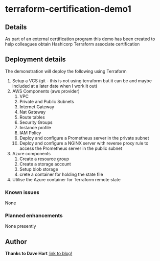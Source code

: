 
# terraform-certification-demo1
## Details
As part of an external certification program this demo has been created to help colleagues obtain Hashicorp Terraform associate certification
## Deployment details
The demonstration will deploy the following using Terraform
1. Setup a VCS (git - this is not using terraform but it can be and maybe included at a later date when I work it out)
2. AWS Components (aws provider)
    1. VPC
    2. Private and Public Subnets
    3. Internet Gateway
    4. Nat Gateway
    5. Route tables
    6. Security Groups
    7. Instance profile
    8. IAM Policy
    9. Deploy and configure a Prometheus server in the private subnet
    10. Deploy and configure a NGINX server with reverse proxy rule to access the Prometheus server in the public subnet
3. Azure components
    1. Create a resource group
    2. Create a storage account
    3. Setup blob storage
    4. crete a container for holding the state file
4. Utilise the Azure container for Terraform remote state
### Known issues
None
### Planned enhancements
None presently
## Author
**Thanks to Dave Hart**
[link to blog!](https://davehart.co.uk)